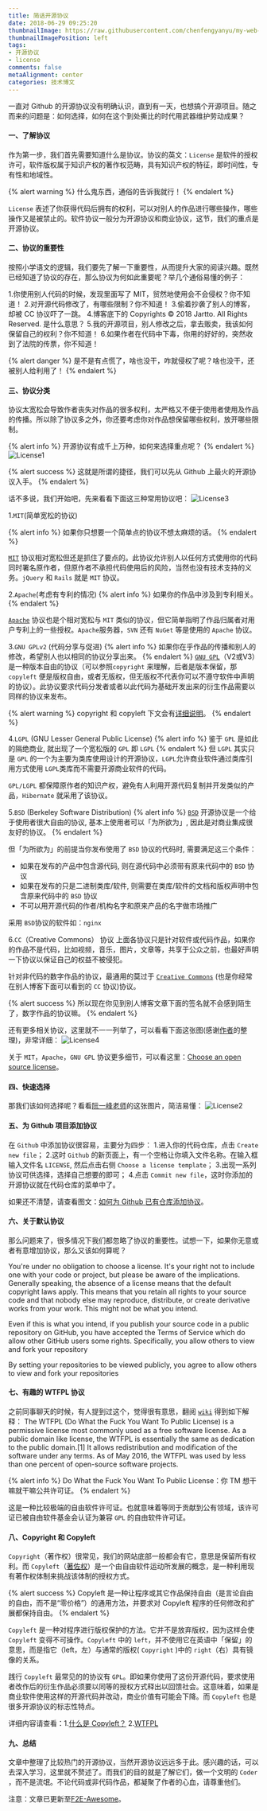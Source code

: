 ```yaml
---
title: 简话开源协议
date: 2018-06-29 09:25:20
thumbnailImage: https://raw.githubusercontent.com/chenfengyanyu/my-web-accumulation/master/images/license.png
thumbnailImagePosition: left
tags: 
- 开源协议
- license
comments: false
metaAlignment: center
categories: 技术博文
---
```

一直对 Github 的开源协议没有明确认识，直到有一天，也想搞个开源项目。随之而来的问题是：如何选择，如何在这个到处撕比的时代用武器维护劳动成果？
<!-- more -->
#### 一、了解协议
作为第一步，我们首先需要知道什么是协议。协议的英文：`License` 是软件的授权许可，软件版权属于知识产权的著作权范畴，具有知识产权的特征，即时间性，专有性和地域性。

{% alert warning %}
什么鬼东西，通俗的告诉我就行！
{% endalert %}

`License` 表述了你获得代码后拥有的权利，可以对别人的作品进行哪些操作，哪些操作又是被禁止的。软件协议一般分为开源协议和商业协议，这节，我们的重点是开源协议。

#### 二、协议的重要性
按照小学语文的逻辑，我们要先了解一下重要性，从而提升大家的阅读兴趣。既然已经知道了协议的存在，那么协议为何如此重要呢？举几个通俗易懂的例子：

1.你使用别人代码的时候，发现里面写了 MIT，贸然地使用会不会侵权？你不知道！
2.对开源代码修改了，有哪些限制？你不知道！
3.偷着抄袭了别人的博客，却被 CC 协议吓了一跳。
4.博客底下的 Copyrights © 2018 Jartto. All Rights Reserved.  是什么意思？
5.我的开源项目，别人修改之后，拿去贩卖，我该如何保留自己的权利？你不知道！
6.如果作者在代码中下毒，你用的好好的，突然收到了法院的传票，你不知道！

{% alert danger %}
是不是有点慌了，啥也没干，咋就侵权了呢？啥也没干，还被别人给利用了！
{% endalert %}

#### 三、协议分类
协议太宽松会导致作者丧失对作品的很多权利，太严格又不便于使用者使用及作品的传播。所以除了协议多之外，你还要考虑你对作品想保留哪些权利，放开哪些限制。

{% alert info %}
开源协议有成千上万种，如何来选择重点呢？
{% endalert %}
![License1](http://7xvi3w.com1.z0.glb.clouddn.com/license1.jpg)

{% alert success %}
这就是所谓的捷径，我们可以先从 Github 上最火的开源协议入手。
{% endalert %}

话不多说，我们开始吧，先来看看下面这三种常用协议吧：
![License3](http://7xvi3w.com1.z0.glb.clouddn.com/license3.png)

1.`MIT`(简单宽松的协议)

{% alert info %}
如果你只想要一个简单点的协议不想太麻烦的话。
{% endalert %}

[`MIT`](https://choosealicense.com/licenses/mit/) 协议相对宽松但还是抓住了要点的。此协议允许别人以任何方式使用你的代码同时署名原作者，但原作者不承担代码使用后的风险，当然也没有技术支持的义务。`jQuery` 和 `Rails` 就是 `MIT` 协议。

2.`Apache`(考虑有专利的情况)
{% alert info %}
如果你的作品中涉及到专利相关。
{% endalert %}

[`Apache`](https://choosealicense.com/licenses/apache-2.0/) 协议也是个相对宽松与 `MIT` 类似的协议，但它简单指明了作品归属者对用户专利上的一些授权。`Apache`服务器，`SVN` 还有 `NuGet` 等是使用的 `Apache` 协议。

3.`GNU GPLv2` (代码分享与促进)
{% alert info %}
如果你在乎作品的传播和别人的修改，希望别人也以相同的协议分享出来。
{% endalert %}
[`GNU GPL`](https://choosealicense.com/licenses/gpl-2.0/)（V2或V3）是一种版本自由的协议（可以参照`copyright` 来理解，后者是版本保留，那 `copyleft` 便是版权自由，或者无版权，但无版权不代表你可以不遵守软件中声明的协议）。此协议要求代码分发者或者以此代码为基础开发出来的衍生作品需要以同样的协议来发布。

{% alert warning %}
copyright 和 copyleft 下文会有[详细说明](http://jartto.wang/2018/06/29/talk-about-license/)。
{% endalert %}

4.`LGPL` (GNU Lesser General Public License)
{% alert info %}
鉴于 `GPL` 是如此的隔绝商业, 就出现了一个宽松版的 `GPL` 即 `LGPL`
{% endalert %}
但 `LGPL` 其实只是 `GPL` 的一个为主要为类库使用设计的开源协议，`LGPL`允许商业软件通过类库引用方式使用 `LGPL`类库而不需要开源商业软件的代码。

`GPL/LGPL` 都保障原作者的知识产权，避免有人利用开源代码复制并开发类似的产品，`Hibernate` 就采用了该协议。

5.`BSD` (Berkeley Software Distribution)
{% alert info %}
[`BSD`](https://www.jianshu.com/p/5b2372fec71b) 开源协议是一个给于使用者很大自由的协议, 基本上使用者可以「为所欲为」, 因此是对商业集成很友好的协议。
{% endalert %}

但「为所欲为」的前提当你发布使用了 `BSD` 协议的代码时, 需要满足这三个条件：
- 如果在发布的产品中包含源代码, 则在源代码中必须带有原来代码中的 `BSD` 协议
- 如果在发布的只是二进制类库/软件, 则需要在类库/软件的文档和版权声明中包含原来代码中的 `BSD` 协议
- 不可以用开源代码的作者/机构名字和原来产品的名字做市场推广

采用 `BSD`协议的软件如：`nginx`


6.`CC`（Creative Commons） 协议
上面各协议只是针对软件或代码作品，如果你的作品不是代码，比如视频，音乐，图片，文章等，共享于公众之前，也最好声明一下协议以保证自己的权益不被侵犯。

针对非代码的数字作品的协议，最通用的莫过于 [`Creative Commons`](https://baike.baidu.com/item/creative%20commons/8755425?fr=aladdin) (也是你经常在别人博客下面可以看到的 `CC` 协议)协议。

{% alert success %}
所以现在你见到别人博客文章下面的签名就不会感到陌生了，数字作品的协议嘛。
{% endalert %}

还有更多相关协议，这里就不一一列举了，可以看看下面这张图(感谢[作者](https://www.cnblogs.com/Wayou/p/how_to_choose_a_license.html)的整理)，非常详细：
![License4](http://7xvi3w.com1.z0.glb.clouddn.com/license4.png)

关于 `MIT`，`Apache`，`GNU GPL` 协议更多细节，可以看这里：[Choose an open source license](https://choosealicense.com)。


#### 四、快速选择
那我们该如何选择呢？看看[阮一峰老师](http://www.ruanyifeng.com/blog/2011/05/how_to_choose_free_software_licenses.html)的这张图片，简洁易懂：
![License2](http://7xvi3w.com1.z0.glb.clouddn.com/license2.png)

#### 五、为 Github 项目添加协议
在 `Github` 中添加协议很容易，主要分为四步：
1.进入你的代码仓库，点击 `Create new file`；
2.这时 `Github` 的新页面上，有一个空格让你填入文件名称。在输入框输入文件名 `LICENSE`, 然后点击右侧 `Choose a license template`；
3.出现一系列协议可供选择，选择自己想要的即可；
4.点击 `Commit new file`，这时你添加的开源协议就在代码仓库的菜单中了。

如果还不清楚，请查看图文：[如何为 Github 已有仓库添加协议](https://www.cnblogs.com/gwca/p/8341198.html)。

#### 六、关于默认协议
那么问题来了，很多情况下我们都忽略了协议的重要性。试想一下，如果你无意或者有意增加协议，那么又该如何算呢？

You're under no obligation to choose a license. It's your right not to include one with your code or project, but please be aware of the implications. Generally speaking, the absence of a license means that the default copyright laws apply. This means that you retain all rights to your source code and that nobody else may reproduce, distribute, or create derivative works from your work. This might not be what you intend.

Even if this is what you intend, if you publish your source code in a public repository on GitHub, you have accepted the Terms of Service which do allow other GitHub users some rights. Specifically, you allow others to view and fork your repository

By setting your repositories to be viewed publicly, you agree to allow others to view and fork your repositories


#### 七、有趣的 WTFPL 协议
之前同事聊天的时候，有人提到过这个，觉得很有意思，翻阅 [`wiki`](https://en.wikipedia.org/wiki/WTFPL) 得到如下解释：
The WTFPL (Do What the Fuck You Want To Public License) is a permissive license most commonly used as a free software license. As a public domain like license, the WTFPL is essentially the same as dedication to the public domain.[1] It allows redistribution and modification of the software under any terms. As of May 2016, the WTFPL was used by less than one percent of open-source software projects.

{% alert info %}
Do What the Fuck You Want To Public License：你 TM 想干嘛就干嘛公共许可证。
{% endalert %}

这是一种比较极端的自由软件许可证。也就意味着等同于贡献到公有领域，该许可证已被自由软件基金会认证为兼容 `GPL` 的自由软件许可证。

#### 八、Copyright 和 Copyleft
`Copyright`（著作权）很常见，我们的网站底部一般都会有它，意思是保留所有权利。而 `Copyleft`（[著佐权](http://www.gnu.org/copyleft/)）是一个由自由软件运动所发展的概念，是一种利用现有著作权体制来挑战该体制的授权方式。

{% alert success %}
Copyleft 是一种让程序或其它作品保持自由（是言论自由的自由，而不是“零价格”）的通用方法，并要求对 Copyleft 程序的任何修改和扩展都保持自由。
{% endalert %}

`Copyleft` 是一种对程序进行版权保护的方法。它并不是放弃版权，因为这样会使 `Copyleft` 变得不可操作。`Copyleft` 中的 `left`，并不使用它在英语中「保留」的意思，而是指它（left，左）与通常的版权( `Copyright` )中的 `right`（右）具有镜像的关系。

践行 `Copyleft` 最常见的的协议有 `GPL`。即如果你使用了这份开源代码，要求使用者改作后的衍生作品必须要以同等的授权方式释出以回馈社会。这意味着，如果是商业软件使用这样的开源代码并改动，商业价值有可能会下降。而 `Copyleft` 也是很多开源协议的标志性特点。 

详细内容请查看：1.[什么是 Copyleft？](http://www.gnu.org/copyleft/) 2.[WTFPL](https://blog.csdn.net/testcs_dn/article/details/51099415)



#### 九、总结
文章中整理了比较热门的开源协议，当然开源协议远远多于此。感兴趣的话，可以去深入学习，这里就不赘述了。而我们的目的就是了解它们，做一个文明的 `Coder` ，而不是流氓。不论代码或非代码作品，都凝聚了作者的心血，请尊重他们。

注意：文章已更新至[F2E-Awesome](https://github.com/f2e-awesome/knowledge)。